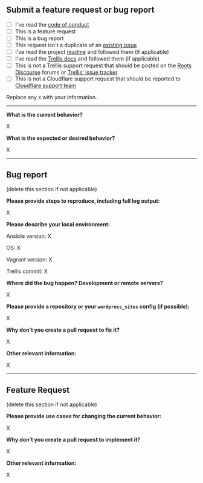 ## Submit a feature request or bug report

- [ ] I've read the [code of conduct](https://github.com/TypistTech/trellis-cloudflare-origin-ca/blob/master/CODE_OF_CONDUCT.md)
- [ ] This is a feature request
- [ ] This is a bug report
- [ ] This request isn't a duplicate of an [existing issue](https://github.com/TypistTech/trellis-cloudflare-origin-ca/issues)
- [ ] I've read the project [readme](https://github.com/TypistTech/trellis-cloudflare-origin-ca) and followed them (if applicable)
- [ ] I've read the [Trellis docs](https://roots.io/trellis/docs) and followed them (if applicable)
- [ ] This is not a Trellis support request that should be posted on the [Roots Discourse](https://discourse.roots.io/c/trellis) forums or [Trellis' issue tracker](https://github.com/roots/trellis/issues)
- [ ] This is not a Cloudflare support request that should be reported to [Cloudflare support team](https://support.cloudflare.com/)

Replace any `X` with your information.

---

**What is the current behavior?**

X

**What is the expected or desired behavior?**

X

---

## Bug report

(delete this section if not applicable)

**Please provide steps to reproduce, including full log output:**

X

**Please describe your local environment:**

Ansible version: X

OS: X

Vagrant version: X

Trellis commit: X

**Where did the bug happen? Development or remote servers?**

X

**Please provide a repository or your `wordpress_sites` config (if possible):**

X

**Why don't you create a pull request to fix it?**

X

**Other relevant information:**

X

---

## Feature Request

(delete this section if not applicable)

**Please provide use cases for changing the current behavior:**

X

**Why don't you create a pull request to implement it?**

X

**Other relevant information:**

X
